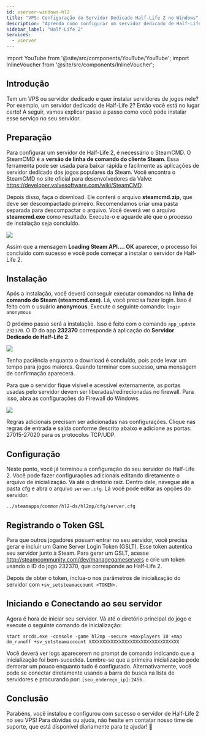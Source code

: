 ```yaml
---
id: vserver-windows-hl2
title: "VPS: Configuração do Servidor Dedicado Half-Life 2 no Windows"
description: "Aprenda como configurar um servidor dedicado de Half-Life 2 no seu VPS ou servidor dedicado de forma rápida e fácil → Saiba mais agora"
sidebar_label: "Half-Life 2"
services:
  - vserver
---
```


import YouTube from '@site/src/components/YouTube/YouTube';
import InlineVoucher from '@site/src/components/InlineVoucher';

## Introdução
Tem um VPS ou servidor dedicado e quer instalar servidores de jogos nele? Por exemplo, um servidor dedicado de Half-Life 2? Então você está no lugar certo! A seguir, vamos explicar passo a passo como você pode instalar esse serviço no seu servidor.

<InlineVoucher />

## Preparação

Para configurar um servidor de Half-Life 2, é necessário o SteamCMD. O SteamCMD é a **versão de linha de comando do cliente Steam**. Essa ferramenta pode ser usada para baixar rápida e facilmente as aplicações de servidor dedicado dos jogos populares da Steam. Você encontra o SteamCMD no site oficial para desenvolvedores da Valve: https://developer.valvesoftware.com/wiki/SteamCMD.

Depois disso, faça o download. Ele conterá o arquivo **steamcmd.zip**, que deve ser descompactado primeiro. Recomendamos criar uma pasta separada para descompactar o arquivo. Você deverá ver o arquivo **steamcmd.exe** como resultado. Execute-o e aguarde até que o processo de instalação seja concluído.

![](https://screensaver01.zap-hosting.com/index.php/s/7Hib2ZgaYWTsRNE/preview)

Assim que a mensagem **Loading Steam API.... OK** aparecer, o processo foi concluído com sucesso e você pode começar a instalar o servidor de Half-Life 2.



## Instalação

Após a instalação, você deverá conseguir executar comandos na **linha de comando do Steam (steamcmd.exe)**. Lá, você precisa fazer login. Isso é feito com o usuário **anonymous**. Execute o seguinte comando: `login anonymous`

O próximo passo será a instalação. Isso é feito com o comando `app_update 232370`. O ID do app **232370** corresponde à aplicação do **Servidor Dedicado de Half-Life 2**.

![](https://screensaver01.zap-hosting.com/index.php/s/cgMfJdL5DNNxjrf/preview)

Tenha paciência enquanto o download é concluído, pois pode levar um tempo para jogos maiores. Quando terminar com sucesso, uma mensagem de confirmação aparecerá.

Para que o servidor fique visível e acessível externamente, as portas usadas pelo servidor devem ser liberadas/redirecionadas no firewall. Para isso, abra as configurações do Firewall do Windows.

![](https://screensaver01.zap-hosting.com/index.php/s/EM32i73TLcn32Mc/preview)

Regras adicionais precisam ser adicionadas nas configurações. Clique nas regras de entrada e saída conforme descrito abaixo e adicione as portas: 27015-27020 para os protocolos TCP/UDP.



## Configuração

Neste ponto, você já terminou a configuração do seu servidor de Half-Life 2. Você pode fazer configurações adicionais editando diretamente o arquivo de inicialização. Vá até o diretório raiz. Dentro dele, navegue até a pasta cfg e abra o arquivo `server.cfg`. Lá você pode editar as opções do servidor.

```
../steamapps/common/hl2-ds/hl2mp/cfg/server.cfg
```

## Registrando o Token GSL

Para que outros jogadores possam entrar no seu servidor, você precisa gerar e incluir um Game Server Login Token (GSLT). Esse token autentica seu servidor junto à Steam. Para gerar um GSLT, acesse http://steamcommunity.com/dev/managegameservers e crie um token usando o ID do jogo 232370, que corresponde ao Half-Life 2.

Depois de obter o token, inclua-o nos parâmetros de inicialização do servidor com `+sv_setsteamaccount <TOKEN>`.



## Iniciando e Conectando ao seu servidor

Agora é hora de iniciar seu servidor. Vá até o diretório principal do jogo e execute o seguinte comando de inicialização:

```
start srcds.exe -console -game hl2mp -secure +maxplayers 10 +map dm_runoff +sv_setsteamaccount XXXXXXXXXXXXXXXXXXXXXXXXXXXXXXXXX
```

Você deverá ver logs aparecerem no prompt de comando indicando que a inicialização foi bem-sucedida. Lembre-se que a primeira inicialização pode demorar um pouco enquanto tudo é configurado. Alternativamente, você pode se conectar diretamente usando a barra de busca na lista de servidores e procurando por: `[seu_endereço_ip]:2456`.


## Conclusão

Parabéns, você instalou e configurou com sucesso o servidor de Half-Life 2 no seu VPS! Para dúvidas ou ajuda, não hesite em contatar nosso time de suporte, que está disponível diariamente para te ajudar! 🙂

<InlineVoucher />